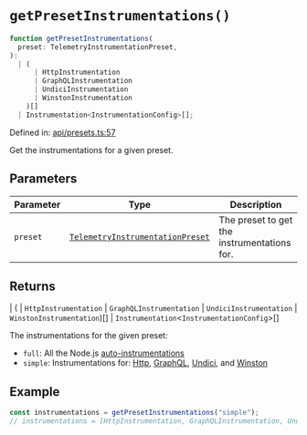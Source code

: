 # `getPresetInstrumentations()`

```ts
function getPresetInstrumentations(
  preset: TelemetryInstrumentationPreset,
):
  | (
      | HttpInstrumentation
      | GraphQLInstrumentation
      | UndiciInstrumentation
      | WinstonInstrumentation
    )[]
  | Instrumentation<InstrumentationConfig>[];
```

Defined in: [api/presets.ts:57](https://github.com/adobe/commerce-integration-starter-kit/blob/6d4d9f7c629d2abc0e81fce4567de926c2bddb60/packages/aio-lib-telemetry/source/api/presets.ts#L57)

Get the instrumentations for a given preset.

## Parameters

| Parameter | Type                                                                                  | Description                                 |
| --------- | ------------------------------------------------------------------------------------- | ------------------------------------------- |
| `preset`  | [`TelemetryInstrumentationPreset`](../type-aliases/TelemetryInstrumentationPreset.md) | The preset to get the instrumentations for. |

## Returns

\| (
\| `HttpInstrumentation`
\| `GraphQLInstrumentation`
\| `UndiciInstrumentation`
\| `WinstonInstrumentation`)[]
\| `Instrumentation`\<`InstrumentationConfig`\>[]

The instrumentations for the given preset:

- `full`: All the Node.js [auto-instrumentations](https://www.npmjs.com/package/@opentelemetry/auto-instrumentations-node)
- `simple`: Instrumentations for:
  [Http](https://www.npmjs.com/package/@opentelemetry/instrumentation-http),
  [GraphQL](https://www.npmjs.com/package/@opentelemetry/instrumentation-graphql),
  [Undici](https://www.npmjs.com/package/@opentelemetry/instrumentation-undici), and
  [Winston](https://www.npmjs.com/package/@opentelemetry/instrumentation-winston)

## Example

```ts
const instrumentations = getPresetInstrumentations("simple");
// instrumentations = [HttpInstrumentation, GraphQLInstrumentation, UndiciInstrumentation, WinstonInstrumentation]
```
